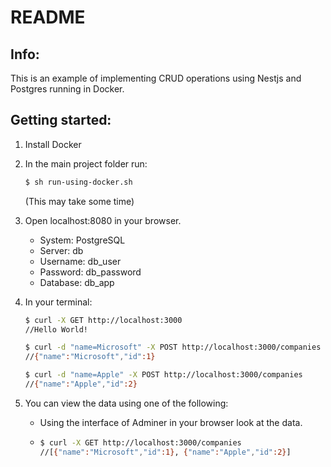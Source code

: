 # README

## Info:

This is an example of implementing CRUD operations using Nestjs and Postgres running in Docker.

## Getting started:

1. Install Docker

2. 
    In the main project folder run:

    ```bash
    $ sh run-using-docker.sh
    ```
    (This may take some time)


3.
   Open localhost:8080 in your browser.  

   * System: PostgreSQL
   * Server: db
   * Username: db_user
   * Password: db_password
   * Database: db_app

4.
    In your terminal:
    ```bash
    $ curl -X GET http://localhost:3000
    //Hello World!

    $ curl -d "name=Microsoft" -X POST http://localhost:3000/companies
    //{"name":"Microsoft","id":1}

    $ curl -d "name=Apple" -X POST http://localhost:3000/companies
    //{"name":"Apple","id":2}
    ```

5.
    You can view the data using one of the following:

    * Using the interface of Adminer in your browser look at the data.

    *
        ```bash
        $ curl -X GET http://localhost:3000/companies
        //[{"name":"Microsoft","id":1}, {"name":"Apple","id":2}]
        ```
